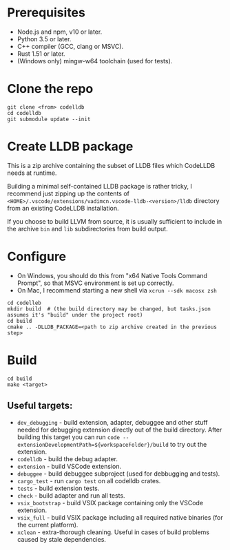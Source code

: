 # Prerequisites
- Node.js and npm, v10 or later.
- Python 3.5 or later.
- C++ compiler (GCC, clang or MSVC).
- Rust 1.51 or later.
- (Windows only) mingw-w64 toolchain (used for tests).

# Clone the repo
```
git clone <from> codelldb
cd codelldb
git submodule update --init
```

# Create LLDB package

This is a zip archive containing the subset of LLDB files which CodeLLDB needs at runtime.

Building a minimal self-contained LLDB package is rather tricky, I recommend just zipping up the contents of
`<HOME>/.vscode/extensions/vadimcn.vscode-lldb-<version>/lldb` directory from an existing CodeLLDB installation.

If you choose to build LLVM from source, it is usually sufficient to include in the archive `bin` and `lib`
subdirectories from build output.

# Configure

- On Windows, you should do this from "x64 Native Tools Command Prompt", so that MSVC environment is set up correctly.
- On Mac, I recommend starting a new shell via `xcrun --sdk macosx zsh`

```
cd codelleb
mkdir build  # (the build directory may be changed, but tasks.json assumes it's "build" under the project root)
cd build
cmake .. -DLLDB_PACKAGE=<path to zip archive created in the previous step>
```

# Build
```
cd build
make <target>
```

## Useful targets:
- `dev_debugging` - build extension, adapter, debuggee and other stuff needed for debugging extension directly out of
   the build directory. After building this target you can run `code --extensionDevelopmentPath=${workspaceFolder}/build`
   to try out the extension.
- `codelldb` - build the debug adapter.
- `extension` - build VSCode extension.
- `debuggee` - build debuggee subproject (used for debbugging and tests).
- `cargo_test` - run `cargo test` on all codelldb crates.
- `tests` - build extension tests.
- `check` - build adapter and run all tests.
- `vsix_bootstrap` - build VSIX package containing only the VSCode extension.
- `vsix_full` - build VSIX package including all required native binaries (for the current platform).
- `xclean` - extra-thorough cleaning.  Useful in cases of build problems caused by stale dependencies.
